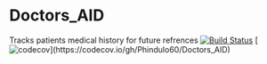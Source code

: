 # Doctors_AID

Tracks patients medical history for future refrences
[![Build Status](https://travis-ci.com/baloB99/Doctors_AID.svg?branch=master)](https://travis-ci.com/baloB99/Doctors_AID)
[![codecov](https://codecov.io/gh/Phindulo60/Doctors_AID/branch/master/graph/badge.svg?token='a834904b-703d-4957-a142-f1ba7bb47edd')](https://codecov.io/gh/Phindulo60/Doctors_AID)
